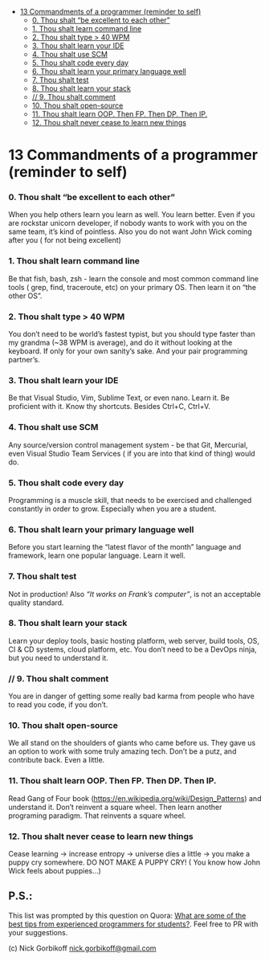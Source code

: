 - [13 Commandments of a programmer (reminder to self)](#13-commandments-of-a-programmer-reminder-to-self)
    - [0. Thou shalt “be excellent to each other”](#0-thou-shalt-%E2%80%9Cbe-excellent-to-each-other%E2%80%9D)
    - [1. Thou shalt learn command line](#1-thou-shalt-learn-command-line)
    - [2. Thou shalt type > 40 WPM](#2-thou-shalt-type-40-wpm)
    - [3. Thou shalt learn your IDE](#3-thou-shalt-learn-your-ide)
    - [4. Thou shalt use SCM](#4-thou-shalt-use-scm)
    - [5. Thou shalt code every day](#5-thou-shalt-code-every-day)
    - [6. Thou shalt learn your primary language well](#6-thou-shalt-learn-your-primary-language-well)
    - [7. Thou shalt test](#7-thou-shalt-test)
    - [8. Thou shalt learn your stack](#8-thou-shalt-learn-your-stack)
    - [// 9. Thou shalt comment](#9-thou-shalt-comment)
    - [10. Thou shalt open-source](#10-thou-shalt-open-source)
    - [11. Thou shalt learn OOP. Then FP. Then DP. Then IP.](#11-thou-shalt-learn-oop-then-fp-then-dp-then-ip)
    - [12. Thou shalt never cease to learn new things](#12-thou-shalt-never-cease-to-learn-new-things)


# 13 Commandments of a programmer (reminder to self) 

### 0. Thou shalt “be excellent to each other”

When you help others learn you learn as well. You learn better. Even if you are rockstar unicorn developer, if nobody wants to work with you on the same team, it’s kind of pointless. Also you do not want John Wick coming after you ( for not being excellent)

### 1. Thou shalt learn command line

Be that fish, bash, zsh - learn the console and most common command line tools ( grep, find, traceroute, etc) on your primary OS. Then learn it on “the other OS”.

### 2. Thou shalt type > 40 WPM

You don’t need to be world’s fastest typist, but you should type faster than my grandma (~38 WPM is average), and do it without looking at the keyboard. If only for your own sanity’s sake. And your pair programming partner’s.

### 3. Thou shalt learn your IDE

Be that Visual Studio, Vim, Sublime Text, or even nano. Learn it. Be proficient with it. Know thy shortcuts. Besides Ctrl+C, Ctrl+V.

### 4. Thou shalt use SCM

Any source/version control management system - be that Git, Mercurial, even Visual Studio Team Services ( if you are into that kind of thing) would do.

### 5. Thou shalt code every day

Programming is a muscle skill, that needs to be exercised and challenged constantly in order to grow. Especially when you are a student.

### 6. Thou shalt learn your primary language well

Before you start learning the “latest flavor of the month” language and framework, learn one popular language. Learn it well.

### 7. Thou shalt test

Not in production! Also *“It works on Frank’s computer”*, is not an acceptable quality standard.

### 8. Thou shalt learn your stack

Learn your deploy tools, basic hosting platform, web server, build tools, OS, CI & CD systems, cloud platform, etc. You don’t need to be a DevOps ninja, but you need to understand it.

### // 9. Thou shalt comment

You are in danger of getting some really bad karma from people who have to read you code, if you don’t.

### 10. Thou shalt open-source

We all stand on the shoulders of giants who came before us. They gave us an option to work with some truly amazing tech. Don’t be a putz, and contribute back. Even a little.

### 11. Thou shalt learn OOP. Then FP. Then DP. Then IP.

Read Gang of Four book (https://en.wikipedia.org/wiki/Design_Patterns) and understand it. Don’t reinvent a square wheel. Then learn another programing paradigm. That reinvents a square wheel.

### 12. Thou shalt never cease to learn new things

Cease learning -> increase entropy -> universe dies a little -> you make a puppy cry somewhere. DO NOT MAKE A PUPPY CRY! ( You know how John Wick feels about puppies…)





## P.S.:
This list was prompted by this question on Quora: [What are some of the best tips from experienced programmers for students?](http://qr.ae/TU1RAM).
Feel free to PR with your suggestions. 

(c) Nick Gorbikoff nick.gorbikoff@gmail.com
